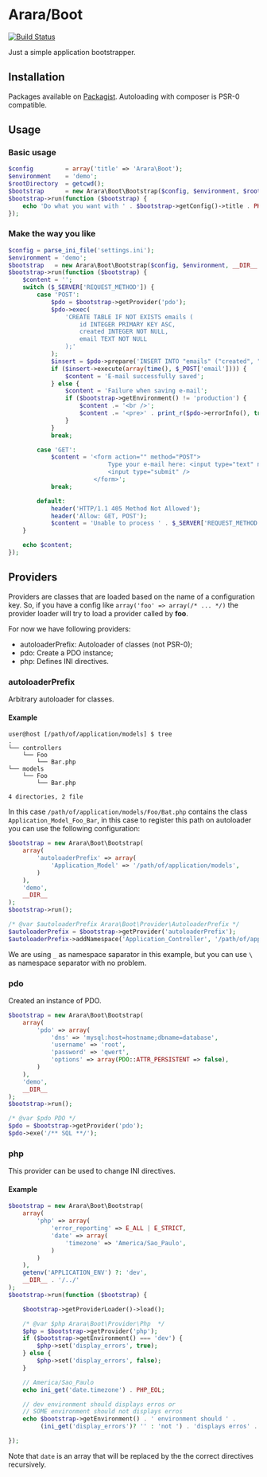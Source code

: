 # Arara/Boot
[![Build Status](https://secure.travis-ci.org/Arara/Boot.png)](http://travis-ci.org/Arara/Boot)

Just a simple application bootstrapper.

## Installation

Packages available on [Packagist](https://packagist.org/packages/Arara/Boot).
Autoloading with composer is PSR-0 compatible.

## Usage

### Basic usage

````php
$config         = array('title' => 'Arara\Boot');
$environment    = 'demo';
$rootDirectory  = getcwd();
$bootstrap      = new Arara\Boot\Bootstrap($config, $environment, $rootDirectory);
$bootstrap->run(function ($bootstrap) {
    echo 'Do what you want with ' . $bootstrap->getConfig()->title . PHP_EOL;
});
````

### Make the way you like

````php
$config = parse_ini_file('settings.ini');
$environment = 'demo';
$bootstrap   = new Arara\Boot\Bootstrap($config, $environment, __DIR__ . '/../');
$bootstrap->run(function ($bootstrap) {
    $content = '';
    switch ($_SERVER['REQUEST_METHOD']) {
        case 'POST':
            $pdo = $bootstrap->getProvider('pdo');
            $pdo->exec(
                'CREATE TABLE IF NOT EXISTS emails (
                    id INTEGER PRIMARY KEY ASC,
                    created INTEGER NOT NULL,
                    email TEXT NOT NULL
                );'
            );
            $insert = $pdo->prepare('INSERT INTO "emails" ("created", "email") VALUES (?, ?)');
            if ($insert->execute(array(time(), $_POST['email']))) {
                $content = 'E-mail successfully saved';
            } else {
                $content = 'Failure when saving e-mail';
                if ($bootstrap->getEnvironment() != 'production') {
                    $content .= '<br />';
                    $content .= '<pre>' . print_r($pdo->errorInfo(), true) . '</pre>';
                }
            }
            break;

        case 'GET':
            $content = '<form action="" method="POST">
                            Type your e-mail here: <input type="text" name="email" />
                            <input type="submit" />
                        </form>';
            break;

        default:
            header('HTTP/1.1 405 Method Not Allowed');
            header('Allow: GET, POST');
            $content = 'Unable to process ' . $_SERVER['REQUEST_METHOD'];
    }

    echo $content;
});
````

## Providers

Providers are classes that are loaded based on the name of a configuration key.
So, if you have a config like ``array('foo' => array(/* ... */)`` the provider
loader will try to load a provider called by **foo**.

For now we have following providers:

* autoloaderPrefix: Autoloader of classes (not PSR-0);
* pdo: Create a PDO instance;
* php: Defines INI directives.

### autoloaderPrefix

Arbitrary autoloader for classes.

#### Example

````
user@host [/path/of/application/models] $ tree
.
└── controllers
    └── Foo
        └── Bar.php
└── models
    └── Foo
        └── Bar.php

4 directories, 2 file
````

In this case ``/path/of/application/models/Foo/Bat.php`` contains the class
``Application_Model_Foo_Bar``, in this case to register this path on autoloader
you can use the following configuration:

````php
$bootstrap = new Arara\Boot\Bootstrap(
    array(
        'autoloaderPrefix' => array(
            'Application_Model' => '/path/of/application/models',
        )
    ),
    'demo',
    __DIR__
);
$bootstrap->run();

/* @var $autoloaderPrefix Arara\Boot\Provider\AutoloaderPrefix */
$autoloaderPrefix = $bootstrap->getProvider('autoloaderPrefix');
$autoloaderPrefix->addNamespace('Application_Controller', '/path/of/application/controllers');
````

We are using ``_`` as namespace saparator in this example, but you can use ``\``
as namespace separator with no problem.

### pdo

Created an instance of PDO.

````php
$bootstrap = new Arara\Boot\Bootstrap(
    array(
        'pdo' => array(
            'dns' => 'mysql:host=hostname;dbname=database',
            'username' => 'root',
            'password' => 'qwert',
            'options' => array(PDO::ATTR_PERSISTENT => false),
        )
    ),
    'demo',
    __DIR__
);
$bootstrap->run();

/* @var $pdo PDO */
$pdo = $bootstrap->getProvider('pdo');
$pdo->exe('/** SQL **/');
````

### php

This provider can be used to change INI directives.

#### Example

````php
$bootstrap = new Arara\Boot\Bootstrap(
    array(
        'php' => array(
            'error_reporting' => E_ALL | E_STRICT,
            'date' => array(
                'timezone' => 'America/Sao_Paulo',
            )
        )
    ),
    getenv('APPLICATION_ENV') ?: 'dev',
    __DIR__ . '/../'
);
$bootstrap->run(function ($bootstrap) {

    $bootstrap->getProviderLoader()->load();

    /* @var $php Arara\Boot\Provider\Php  */
    $php = $bootstrap->getProvider('php');
    if ($bootstrap->getEnvironment() === 'dev') {
        $php->set('display_errors', true);
    } else {
        $php->set('display_errors', false);
    }

    // America/Sao_Paulo
    echo ini_get('date.timezone') . PHP_EOL;

    // dev environment should displays erros or
    // SOME environment should not displays erros
    echo $bootstrap->getEnvironment() . ' environment should ' .
         (ini_get('display_errors')? '' : 'not ') . 'displays erros' . PHP_EOL;

});
````

Note that ``date`` is an array that will be replaced by the the correct
directives recursively.
